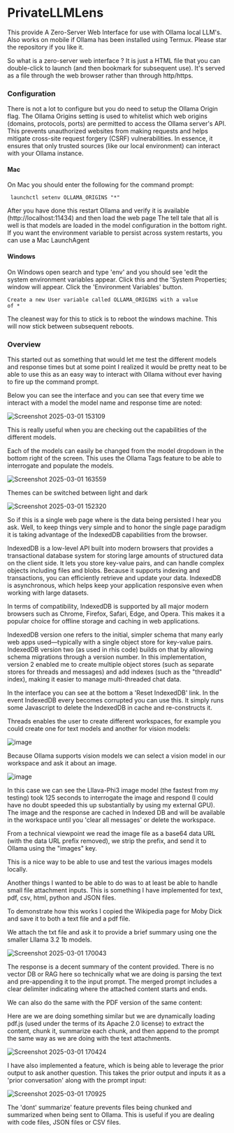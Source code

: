 # PrivateLLMLens
This provide A Zero-Server Web Interface for use with Ollama local LLM's. Also works on mobile if Ollama has been installed using Termux. Please star the repository if you like it.

So what is a zero-server web interface ? It is just a HTML file that you can double-click to launch (and then bookmark for subsequent use). It's served as a file through the web browser rather than through http/https.

### Configuration
There is not a lot to configure but you do need to setup the Ollama Origin flag. The Ollama Origins setting is used to whitelist which web origins (domains, protocols, ports) are permitted to access the Ollama server's API. This prevents unauthorized websites from making requests and helps mitigate cross-site request forgery (CSRF) vulnerabilities. In essence, it ensures that only trusted sources (like our local  environment) can interact with your Ollama instance.

#### Mac
On Mac you should enter the following for the command prompt:

<code> launchctl setenv OLLAMA_ORIGINS "*" </code>

After you have done this restart Ollama and verify it is available (http://localhost:11434) and then load the web page
The tell tale that all is well is that models are loaded in the model configuration in the bottom right.
If you want the environment variable to persist across system restarts, you can use a Mac LaunchAgent

#### Windows
On Windows open search and type 'env' and you should see 'edit the system environment variables appear. Click this and the 'System Properties; window will appear. Click the 'Environment Variables' button. 

<code>Create a new User variable called OLLAMA_ORIGINS with a value of * </code> 

The cleanest way for this to stick is to reboot the windows machine. This will now stick between subsequent reboots.

### Overview

This started out as something that would let me test the different models and response times but at some point I realized it would be pretty neat to be able to use this as an easy way to interact with Ollama without ever having to fire up the command prompt. 

Below you can see the interface and you can see that every time we interact with a model the model name and response time are noted:

![Screenshot 2025-03-01 153109](https://github.com/user-attachments/assets/00c2770e-a72e-4bb0-8a0d-ef3e2b5d04f0)

This is really useful when you are checking out the capabilities of the different models.

Each of the models can easily be changed from the model dropdown in the bottom right of the screen. This uses the Ollama Tags feature to be able to interrogate and populate the models.

![Screenshot 2025-03-01 163559](https://github.com/user-attachments/assets/bd9feb03-ea14-4591-bda3-cf9c837f8773)

Themes can be switched between light and dark

![Screenshot 2025-03-01 152320](https://github.com/user-attachments/assets/3d388f21-af27-4222-95f6-2d03f625b43f)


So if this is a single web page where is the data being persisted I hear you ask. Well, to keep things very simple and to honor the single page paradigm it is taking advantage of the IndexedDB capabilities from the browser. 

IndexedDB is a low-level API built into modern browsers that provides a transactional database system for storing large amounts of structured data on the client side. It lets you store key-value pairs, and can handle complex objects including files and blobs. Because it supports indexing and transactions, you can efficiently retrieve and update your data. IndexedDB is asynchronous, which helps keep your application responsive even when working with large datasets.

In terms of compatibility, IndexedDB is supported by all major modern browsers such as Chrome, Firefox, Safari, Edge, and Opera. This makes it a popular choice for offline storage and caching in web applications.

IndexedDB version one refers to the initial, simpler schema that many early web apps used—typically with a single object store for key-value pairs. IndexedDB version two (as used in rhis code) builds on that by allowing schema migrations through a version number. In this implementation, version 2 enabled me to create multiple object stores (such as separate stores for threads and messages) and add indexes (such as the "threadId" index), making it easier to manage multi-threaded chat data.

In the interface you can see at the bottom a 'Reset IndexedDB' link. In the event IndexedDB every becomes corrupted you can use this. It simply runs some Javascript to delete the IndexedDB in cache and re-constructs it.

Threads enables the user to create different workspaces, for example you could create one for text models and another for vision models:

![image](https://github.com/user-attachments/assets/36c26aeb-2a28-4929-bd40-130ec1ef47b4)


Because Ollama supports vision models we can select a vision model in our workspace and ask it about an image.

![image](https://github.com/user-attachments/assets/208a7c92-6697-4df0-b81c-fcb3325cb4cc)

In this case we can see the Lllava-Phi3 image model (the fastest from my testing) took 125 seconds to interrogate the image and respond (I could have no doubt speeded this up substantially by using my external GPU). The image and the response are cached in Indexed DB and will be available in the workspace until you 'clear all messages' or delete the workspace.

From a technical viewpoint we read the image file as a base64 data URL (with the data URL prefix removed), we strip the prefix, and send it to Ollama using the "images" key.

This is a nice way to be able to use and test the various images models locally.

Another things I wanted to be able to do was to at least be able to handle small file attachment inputs. This is something I have implemented for text, pdf, csv, html, python and JSON files.

To demonstrate how this works I copied the Wikipedia page for Moby Dick and save it to both a text file and a pdf file.

We attach the txt file and ask it to provide a brief summary using one the smaller Lllama 3.2 1b models. 

![Screenshot 2025-03-01 170043](https://github.com/user-attachments/assets/3a6f6b84-1efe-4a69-a5ed-fd2953636dfe)

The response is a decent summary of the content provided. There is no vector DB or RAG here so technically what we are doing is parsing the text and pre-appending it to the input prompt. The merged prompt  includes a clear delimiter indicating where the attached content starts and ends. 

We can also do the same with the PDF version of the same content:

Here are we are doing something similar but we are dynamically loading pdf.js (used under the terms of its Apache 2.0 license) to extract the content, chunk it, summarize each chunk, and then append to the prompt the same way as we are doing with the text attachments.

![Screenshot 2025-03-01 170424](https://github.com/user-attachments/assets/d1b81234-f1e7-4d0f-b4e3-4df189d5e1f6)

I have also implemented a feature, which is being able to leverage the prior output to ask another question. This takes the prior output and inputs it as a 'prior conversation' along with the prompt input:

![Screenshot 2025-03-01 170925](https://github.com/user-attachments/assets/bc3a25dc-96b8-40b9-b367-101274fb5de5)

The 'dont' summarize' feature prevents files being chunked and summarized when being sent to Ollama. This is useful if you are dealing with code files, JSON files or CSV files.





